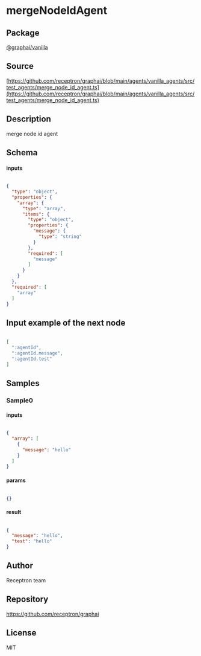 # mergeNodeIdAgent

## Package
[@graphai/vanilla](https://www.npmjs.com/package/@graphai/vanilla)
## Source
[https://github.com/receptron/graphai/blob/main/agents/vanilla_agents/src/test_agents/merge_node_id_agent.ts](https://github.com/receptron/graphai/blob/main/agents/vanilla_agents/src/test_agents/merge_node_id_agent.ts)

## Description

merge node id agent

## Schema

#### inputs

```json

{
  "type": "object",
  "properties": {
    "array": {
      "type": "array",
      "items": {
        "type": "object",
        "properties": {
          "message": {
            "type": "string"
          }
        },
        "required": [
          "message"
        ]
      }
    }
  },
  "required": [
    "array"
  ]
}

```

## Input example of the next node

```json

[
  ":agentId",
  ":agentId.message",
  ":agentId.test"
]

```

## Samples

### Sample0

#### inputs

```json

{
  "array": [
    {
      "message": "hello"
    }
  ]
}

```

#### params

```json

{}

```

#### result

```json

{
  "message": "hello",
  "test": "hello"
}

```

## Author

Receptron team

## Repository

https://github.com/receptron/graphai

## License

MIT

